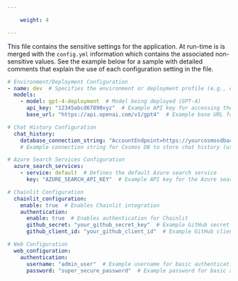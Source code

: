 ```yaml
---

    weight: 4

---
```




This file contains the sensitive settings for the application. At run-time is is merged with the `config.yml` information which contains the associated non-sensitive values. See the example below for a sample with detailed comments that explain the use of each configuration setting in the file.

```yaml
# Environment/Deployment Configuration
- name: dev  # Specifies the environment or deployment profile (e.g., dev, prod). NOTE this must match the profile in the config.yml file
  models:
    - model: gpt-4-deployment  # Model being deployed (GPT-4)
      api_key: "12345abcd67890xyz"  # Example API key for accessing the GPT-4 model
      base_url: "https://api.openai.com/v1/gpt4"  # Example base URL for the model deployment API

# Chat History Configuration
  chat_history:        
    database_connection_string: "AccountEndpoint=https://yourcosmosdbaccount.documents.azure.com:443/;AccountKey=yourcosmosdbkey;"  
    # Example connection string for Cosmos DB to store chat history (used only for Cosmos)

# Azure Search Services Configuration
  azure_search_services:
    - service: default  # Defines the default Azure search service
      key: "AZURE_SEARCH_API_KEY"  # Example API key for the Azure search service

# Chainlit Configuration
  chainlit_configuration:
    enable: true  # Enables Chainlit integration
    authentication: 
      enable: true  # Enables authentication for Chainlit
      github_secret: "your_github_secret_key"  # Example GitHub secret key for OAuth authentication
      github_client_id: "your_github_client_id"  # Example GitHub client ID for OAuth authentication

# Web Configuration
  web_configuration:
    authentication: 
      username: "admin_user"  # Example username for basic authentication
      password: "super_secure_password"  # Example password for basic authentication

```